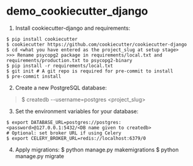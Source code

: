 # demo_cookiecutter_django

1. Install cookiecutter-django and requirements:
```
$ pip install cookiecutter
$ cookiecutter https://github.com/cookiecutter/cookiecutter-django
$ cd <what you have entered as the project_slug at setup stage>
>>> Rename psycopg2 package in requirements/local.txt and requirements/production.txt to psycopg2-binary
$ pip install -r requirements/local.txt
$ git init # A git repo is required for pre-commit to install
$ pre-commit install
```
2. Create a new PostgreSQL database:
> $ createdb --username=postgres <project_slug>
3. Set the environment variables for your database:
```
$ export DATABASE_URL=postgres://postgres:<password>@127.0.0.1:5432/<DB name given to createdb>
# Optional: set broker URL if using Celery
$ export CELERY_BROKER_URL=redis://localhost:6379/0
```
4. Apply migrations:
$ python manage.py makemigrations
$ python manage.py migrate